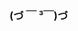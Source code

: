 ### (づ ￣ ³￣)づ

<!--
**VikalpSharma-VIT/VikalpSharma-VIT** is a ✨ _special_ ✨ repository because its `README.md` (this file) appears on your GitHub profile.

Here are some ideas to get you started:

- 🔭 I’m currently working on myself
- 🌱 I’m currently learning C++,Kotlin,Digital Art
- 📫 How to reach me: 
- 😄 Pronouns: He
- ⚡ Fun fact: ...
-->
